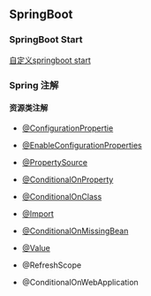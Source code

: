 ## SpringBoot

### SpringBoot Start

[自定义springboot start]()

### Spring 注解

#### 资源类注解

- [@ConfigurationPropertie]()

- [@EnableConfigurationProperties]()
- [@PropertySource]()
- [@ConditionalOnProperty]()
- [@ConditionalOnClass]()
- [@Import]()
- [@ConditionalOnMissingBean]()
- [@Value]()
- @RefreshScope
- @ConditionalOnWebApplication


